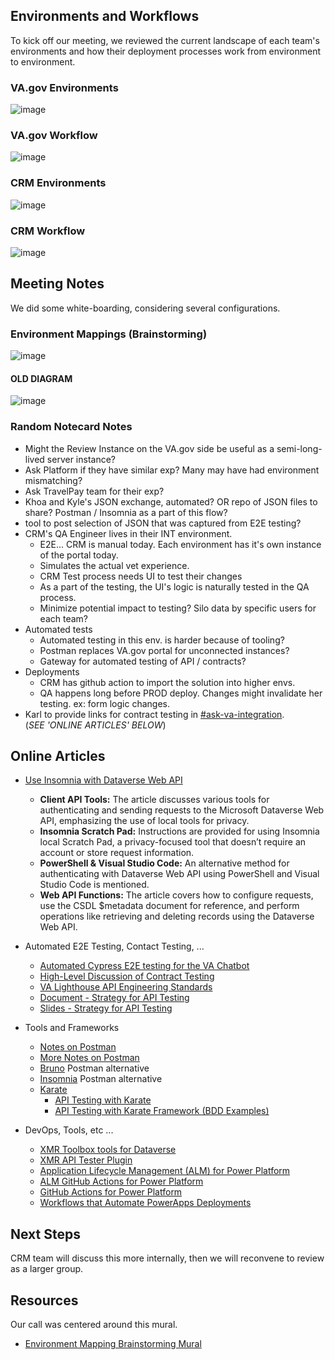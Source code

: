 ## Environments and Workflows

To kick off our meeting, we reviewed the current landscape of each team's environments and how their deployment processes work from environment to environment.

### VA.gov Environments

![image](https://github.com/department-of-veterans-affairs/va.gov-team/assets/89649306/f5201eeb-a85d-4b0c-8296-50faf6ff6eda)

### VA.gov Workflow

![image](https://github.com/department-of-veterans-affairs/va.gov-team/assets/89649306/4fffb88b-1eb5-4845-bbb7-ef34a1b972e4)

### CRM Environments

![image](https://github.com/department-of-veterans-affairs/va.gov-team/assets/89649306/47627d59-569d-41b0-a35a-dc12ecdfae1c)

### CRM Workflow

![image](https://github.com/department-of-veterans-affairs/va.gov-team/assets/89649306/a5d75b95-8e9e-4bfc-b167-80b142907c6a)


## Meeting Notes

We did some white-boarding, considering several configurations.

### Environment Mappings (Brainstorming)

![image](https://github.com/department-of-veterans-affairs/va.gov-team/assets/89649306/e42a4ff1-8626-446e-80cf-276e655113ea)

#### OLD DIAGRAM

![image](https://github.com/department-of-veterans-affairs/va.gov-team/assets/89649306/3817ff2c-30f7-4139-89ab-56c5e60a7454)

### Random Notecard Notes

* Might the Review Instance on the VA.gov side be useful as a semi-long-lived server instance?
* Ask Platform if they have similar exp? Many may have had environment mismatching?
* Ask TravelPay team for their exp?
* Khoa and Kyle's JSON exchange, automated? OR repo of JSON files to share?
Postman / Insomnia as a part of this flow?
* tool to post selection of JSON that was captured from E2E testing?
* CRM's QA Engineer lives in their INT environment.
  * E2E... CRM is manual today. Each environment has it's own instance of the portal today.
  * Simulates the actual vet experience.
  * CRM Test process needs UI to test their changes
  * As a part of the testing, the UI's logic is naturally tested in the QA process.
  * Minimize potential impact to testing? Silo data by specific users for each team?
* Automated tests
  * Automated testing in this env. is harder because of tooling?
  * Postman replaces VA.gov portal for unconnected instances?
  * Gateway for automated testing of API / contracts?
* Deployments
  * CRM has github action to import the solution into higher envs.
  * QA happens long before PROD deploy. Changes might invalidate her testing. ex: form logic changes.
* Karl to provide links for contract testing in [#ask-va-integration](https://dsva.slack.com/archives/C06LN37RT47).\
(*SEE 'ONLINE ARTICLES' BELOW*)


## Online Articles

* [Use Insomnia with Dataverse Web API](https://learn.microsoft.com/en-us/power-apps/developer/data-platform/webapi/insomnia)
  * **Client API Tools:** The article discusses various tools for authenticating and sending requests to the Microsoft Dataverse Web API, emphasizing the use of local tools for privacy.
  * **Insomnia Scratch Pad:** Instructions are provided for using Insomnia local Scratch Pad, a privacy-focused tool that doesn’t require an account or store request information.
  * **PowerShell & Visual Studio Code:** An alternative method for authenticating with Dataverse Web API using PowerShell and Visual Studio Code is mentioned.
  * **Web API Functions:** The article covers how to configure requests, use the CSDL $metadata document for reference, and perform operations like retrieving and deleting records using the Dataverse Web API.

* Automated E2E Testing, Contact Testing, ...
  * [Automated Cypress E2E testing for the VA Chatbot](https://github.com/department-of-veterans-affairs/va-virtual-agent/blob/master/scripts/cypress/e2e/lower_envs/cypress-lower_envs-integration-test.cy.js)
  * [High-Level Discussion of Contract Testing](https://microsoft.github.io/code-with-engineering-playbook/automated-testing/cdc-testing/)
  * [VA Lighthouse API Engineering Standards](https://probable-bassoon-wlq5g3k.pages.github.io/testing/)
  * [Document - Strategy for API Testing](https://dsva.slack.com/files/UPXQ7DSUQ/F0704HUSA8Z/template___api_testing_strategy.docx)
  * [Slides - Strategy for API Testing](https://dsva.slack.com/files/UPXQ7DSUQ/F0704HUSA8Z/template___api_testing_strategy.docx)
* Tools and Frameworks
  * [Notes on Postman](https://community.dynamics.com/blogs/post/?postid=c1c3afed-3f90-458a-97f4-2f0cbd2a9657)
  * [More Notes on Postman](https://learning.postman.com/docs/designing-and-developing-your-api/testing-an-api/)
  * [Bruno](https://www.usebruno.com/) Postman alternative
  * [Insomnia](https://insomnia.rest/) Postman alternative
  * [Karate](https://karatelabs.github.io/karate/)
    * [API Testing with Karate](https://medium.com/insiderengineering/api-testing-with-karate-framework-d62d4135447b)
    * [API Testing with Karate Framework (BDD Examples)](https://github.com/karatelabs/karate-todo/blob/main/src/test/java/app/api/simple/restful-booker.feature)
* DevOps, Tools, etc ...
  * [XMR Toolbox tools for Dataverse](https://www.xrmtoolbox.com/)
  * [XMR API Tester Plugin](https://www.xrmtoolbox.com/plugins/Rappen.XrmToolBox.CustomAPITester/)
  * [Application Lifecycle Management (ALM) for Power Platform](https://learn.microsoft.com/en-us/power-platform/guidance/alm-accelerator/overview)
  * [ALM GitHub Actions for Power Platform](https://learn.microsoft.com/en-us/power-platform/alm/devops-github-actions)
  * [GitHub Actions for Power Platform](https://learn.microsoft.com/en-us/power-platform/alm/devops-github-actions)
  * [Workflows that Automate PowerApps Deployments](https://github.com/department-of-veterans-affairs/va-virtual-agent/tree/master/.github/workflows)

## Next Steps

CRM team will discuss this more internally, then we will reconvene to review as a larger group.

## Resources

Our call was centered around this mural.

- [Environment Mapping Brainstorming Mural](https://app.mural.co/t/departmentofveteransaffairs9999/m/departmentofveteransaffairs9999/1713441954247/287ab1734dc89d497ee2f5097815f978ef2d1899?sender=ua897010d1bf6a729ffb34329)
